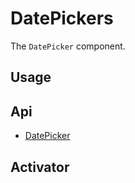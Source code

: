 # DatePickers
The `DatePicker` component.

## Usage
<Example file="DatePicker/Usage" />

## Api
- [DatePicker](../api/date-picker)

## Activator
<Example file="DatePicker/Activator" />
